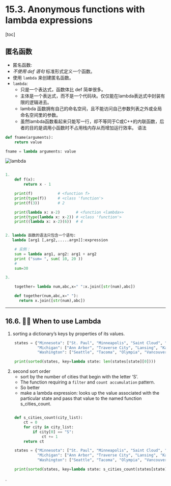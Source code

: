 
# 15.3. Anonymous functions with lambda expressions

[toc]

## 匿名函数

- 匿名函数:
- *不使用 def 语句* 标准形式定义一个函数。
- 使用 `lambda` 来创建匿名函数。
- `lambda`:
  - 只是一个表达式，函数体比 def 简单很多。
  - 主体是一个表达式，而不是一个代码块。仅仅能在lambda表达式中封装有限的逻辑进去。
  - lambda 函数拥有自己的命名空间，且不能访问自己参数列表之外或全局命名空间里的参数。
  - 虽然lambda函数看起来只能写一行，却不等同于C或C++的内联函数，后者的目的是调用小函数时不占用栈内存从而增加运行效率。
语法


```py
def fname(arguments):
    return value

fname = lambda arguments: value
```

![lambda](https://i.imgur.com/44ibBbL.gif)



```py

1.
    def f(x):
        return x - 1

    print(f)           # <function f>
    print(type(f))     # <class 'function'>
    print(f(3))        # 2

    print(lambda x: x-2)       # <function <lambda>>
    print(type(lambda x: x-2)) # <class 'function'>
    print((lambda x: x-2)(6))  # 4


2. lambda 函数的语法只包含一个语句:
   lambda [arg1 [,arg2,.....argn]]:expression

    # 实例：
    sum = lambda arg1, arg2: arg1 + arg2
    print ("sum= ", sum( 10, 20 ))
    #
    sum=30

3.

    together= lambda num,abc,x=" ":x.join([str(num),abc])

    def together(num,abc,x=" "):
      return x.join([str(num),abc])

```

---

## 16.6. 👩‍💻 When to use Lambda


1. sorting a dictionary’s keys by properties of its values.

```py
    states = {"Minnesota": ["St. Paul", "Minneapolis", "Saint Cloud", "Stillwater"],
              "Michigan": ["Ann Arbor", "Traverse City", "Lansing", "Kalamazoo"],
              "Washington": ["Seattle", "Tacoma", "Olympia", "Vancouver"]}

    print(sorted(states, key=lambda state: len(states[state][0])))
```

2. second sort order
    - sort by the number of cities that begin with the letter ‘S’.
    - The function requiring a `filter` and `count accumulation` pattern.
    - So better
    - make a lambda expression: looks up the value associated with the particular state and pass that value to the named function s_cities_count.


```py

    def s_cities_count(city_list):
        ct = 0
        for city in city_list:
            if city[0] == "S":
                ct += 1
        return ct

    states = {"Minnesota": ["St. Paul", "Minneapolis", "Saint Cloud", "Stillwater"],
              "Michigan": ["Ann Arbor", "Traverse City", "Lansing", "Kalamazoo"],
              "Washington": ["Seattle", "Tacoma", "Olympia", "Vancouver"]}

    print(sorted(states, key=lambda state: s_cities_count(states[state]) ) )

```
























.
